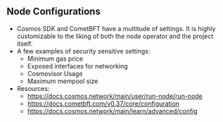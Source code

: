 ## Node Configurations
- Cosmos SDK and CometBFT have a multitude of settings. It is highly customizable to the liking of both the node operator and the project itself.
- A few examples of security sensitive settings:
  - Minimum gas price
  - Exposed interfaces for networking
  - Cosmovisor Usage
  - Maximum mempool size
- Resources:
  - https://docs.cosmos.network/main/user/run-node/run-node
  - https://docs.cometbft.com/v0.37/core/configuration
  - https://docs.cosmos.network/main/learn/advanced/config
